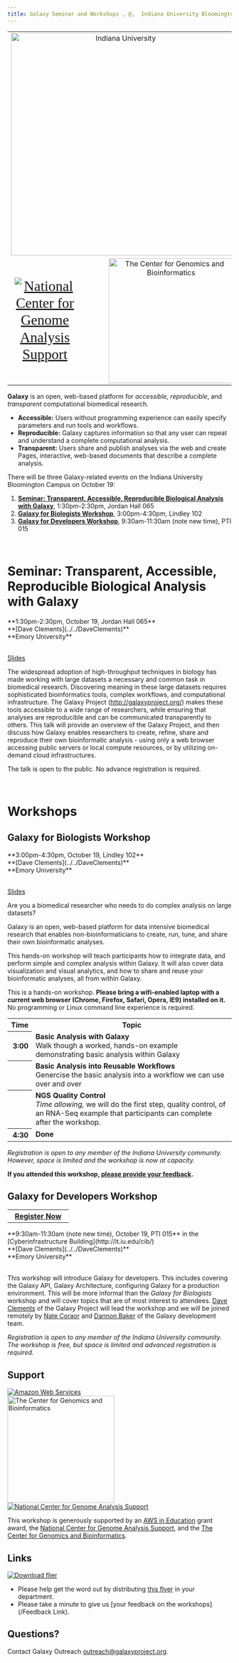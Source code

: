 ```yaml
---
title: Galaxy Seminar and Workshops , @,  Indiana University Bloomington, :,  October 19, ,,  2012
---
```

<div class='center'>

</div>

<table>
  <tr>
    <td colspan=3 style=" text-align: center; border: none;"> <a href='http://indiana.edu/'><img src='/Images/Logos/IndianaU720.png' alt='Indiana University' width="500" /></a> </td>
  </tr>
  <tr>
    <td style=" border: none; text-align: center; vertical-align: middle; font-family: 'Times New Roman',Georgia,Serif; font-size: 200%; line-height: 120%;"> <a href='http://ncgas.org/'><img src='/Images/Logos/NCGAS_Logo300.png' alt='National Center for Genome Analysis Support' /></a> </td>
    <td style=" border: none; text-align: center; vertical-align: middle; width: 10%;"> </td>
    <td style=" border: none; text-align: center; vertical-align: middle;"> <a href='http://cgb.indiana.edu/'><img src='/Images/Logos/CGBLogoText.png' alt='The Center for Genomics and Bioinformatics' width="280px" /></a> </td>
  </tr>
</table>



**Galaxy** is an open, web-based platform for *accessible, reproducible*, and *transparent* computational biomedical research.

* **Accessible:** Users without programming experience can easily specify parameters and run tools and workflows.
* **Reproducible:** Galaxy captures information so that any user can repeat and understand a complete computational analysis.
* **Transparent:** Users share and publish analyses via the web and create Pages, interactive, web-based documents that describe a complete analysis.

There will be three Galaxy-related events on the Indiana University Bloomington Campus on October 19: 
1. **[Seminar: Transparent, Accessible, Reproducible Biological Analysis with Galaxy](#seminar-transparent-accessible-reproducible-biological-analysis-with-galaxy)**, 1:30pm-2:30pm, Jordan Hall 065
1. **[Galaxy for Biologists Workshop](#galaxy-for-biologists-workshop)**, 3:00pm-4:30pm, Lindley 102 
1. **[Galaxy for Developers Workshop](#galaxy-for-developers-workshop)**, 9:30am-11:30am (note new time), PTI 015 

<br />

# Seminar: Transparent, Accessible, Reproducible Biological Analysis with Galaxy

<div class='indent'>
**1:30pm-2:30pm, October 19, Jordan Hall 065**<br />
**[Dave Clements](../../DaveClements)**<br />
**Emory University**<br /><br />

[Slides](ATTACHMENT_URLDocuments/Presentations/2012_IndianaU.pdf)

The widespread adoption of high-throughput techniques in biology has made working with large datasets a necessary and common task in biomedical research.  Discovering meaning in these large datasets requires sophisticated bioinformatics tools, complex workflows, and computational infrastructure.  The Galaxy Project (http://galaxyproject.org/) makes these tools accessible to a wide range of researchers, while ensuring that analyses are reproducible and can be communicated transparently to others.  This talk will provide an overview of the Galaxy Project, and then discuss how Galaxy enables researchers to create, refine, share and reproduce their own bioinformatic analysis - using only a web browser accessing public servers or local compute resources, or by utilizing on-demand cloud infrastructures.

The talk is open to the public.  No advance registration is required.
</div>
<br />

# Workshops

## Galaxy for Biologists Workshop

<div class='indent'>
**3:00pm-4:30pm, October 19, Lindley 102**<br />
**[Dave Clements](../../DaveClements)**<br />
**Emory University**<br /><br />

[Slides](ATTACHMENT_URLDocuments/Presentations/2012IndianaUGalaxyForBiologists.pdf)

Are you a biomedical researcher who needs to do complex analysis on large datasets?

Galaxy is an open, web-based platform for data intensive biomedical research that enables non-bioinformaticians to create, run, tune, and share their own bioinformatic analyses.

This hands-on workshop will teach participants how to integrate data, and perform simple and complex analysis within Galaxy.  It will also cover data visualization and visual analytics, and how to share and reuse your bioinformatic analyses, all from within Galaxy.

This is a hands-on workshop.  **Please bring a wifi-enabled laptop with a current web browser (Chrome, Firefox, Safari, Opera, IE9) installed on it.**  No programming or Linux command line experience is required.

<table>
  <tr class="th" >
    <th> Time </th>
    <th> Topic </th>
  </tr>
  <tr>
    <th style=" text-align: right;"> 3:00 </th>
    <td> <strong>Basic Analysis with Galaxy</strong><div class='indent'>Walk though a worked, hands-on example demonstrating basic analysis within Galaxy</div> </td>
  </tr>
  <tr>
    <th style=" text-align: right;"> </th>
    <td> <strong>Basic Analysis into Reusable Workflows</strong><div class='indent'>Genercise the basic analysis into a workflow we can use over and over</div> </td>
  </tr>
  <tr>
    <th style=" text-align: right;"> </th>
    <td> <strong>NGS Quality Control</strong><div class='indent'><em>Time allowing,</em> we will do the first step, quality control, of an RNA-Seq example that participants can complete after the workshop.</div> </td>
  </tr>
  <tr>
    <th style=" text-align: right;"> 4:30 </th>
    <td> <strong>Done</strong> </td>
  </tr>
</table>


*Registration is open to any member of the Indiana University community. However, space is limited and the workshop is now at capacity.*

**If you attended this workshop, [please provide your feedback](http://bit.ly/IUFeedbackG4B).**
</div>


## Galaxy for Developers Workshop

<div class='right'>
<table>
  <tr>
    <th style=" border: none;"> &nbsp;&nbsp;<a href='http://bit.ly/QdCSb0'>Register Now</a>&nbsp;&nbsp; </th>
  </tr>
</table>

</div>

<div class='indent'>
**9:30am-11:30am (note new time), October 19, PTI 015** in the [Cyberinfrastructure Building](http://it.iu.edu/cib/)<br />
**[Dave Clements](../../DaveClements)**<br />
**Emory University**<br /><br />

This workshop will introduce Galaxy for developers.  This includes covering the Galaxy API, Galaxy Architecture, configuring Galaxy for a production environment.  This will be more informal than the *Galaxy for Biologists* workshop and will cover topics that are of most interest to attendees.  [Dave Clements](/DaveClements) of the Galaxy Project will lead the workshop and we will be joined remotely by [Nate Coraor](/nate) and [Dannon Baker](../../DannonBaker) of the Galaxy development team.

*Registration is open to any member of the Indiana University community. The workshop is free, but space is limited and advanced registration is required.*
</div>


## Support
<div class='right'><a href='http://aws.amazon.com/'><img src='/Images/Logos/AWSLogo.png' alt='Amazon Web Services' /></a></div>
<div class='right'><a href='http://cgb.indiana.edu/'><img src='/Images/Logos/CGBLogoText.png' alt='The Center for Genomics and Bioinformatics' width="240px" /></a></div>
<div class='right'><a href='http://ncgas.org/'><img src='/Images/Logos/NCGAS_Logo300.png' alt='National Center for Genome Analysis Support' /></a></div>

This workshop is generously supported by an [AWS in Education](http://aws.amazon.com/education/) grant award, the [National Center for Genome Analysis Support](http://ncgas.org/), and the [The Center for Genomics and Bioinformatics](http://cgb.indiana.edu/).



## Links
<div class='right'><a href='/attachment:IndianaUGalaxyWorkshop.pdf'><img src='/IndianaUGalaxyWorkshopThumb.png' alt='Download flier' /></a></div>

* Please help get the word out by distributing [this flyer](ATTACHMENT_URLIndianaUGalaxyWorkshop.pdf) in your department.
* Please take a minute to give us [your feedback on the workshops](/Feedback Link).

## Questions?

Contact Galaxy Outreach [outreach@galaxyproject.org](outreach@galaxyproject.org).
